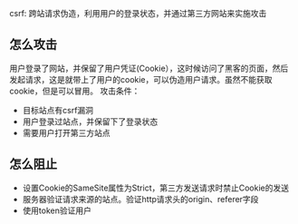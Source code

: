 csrf: 跨站请求伪造，利用用户的登录状态，并通过第三方网站来实施攻击

## 怎么攻击
用户登录了网站，并保留了用户凭证(Cookie），这时候访问了黑客的页面，然后发起请求，这是就带上了用户的cookie，可以伪造用户请求。虽然不能获取cookie，但是可以冒用。
攻击条件：
+ 目标站点有csrf漏洞
+ 用户登录过站点，并保留下了登录状态
+ 需要用户打开第三方站点

## 怎么阻止
+ 设置Cookie的SameSite属性为Strict，第三方发送请求时禁止Cookie的发送
+ 服务器验证请求来源的站点。验证http请求头的origin、referer字段
+ 使用token验证用户